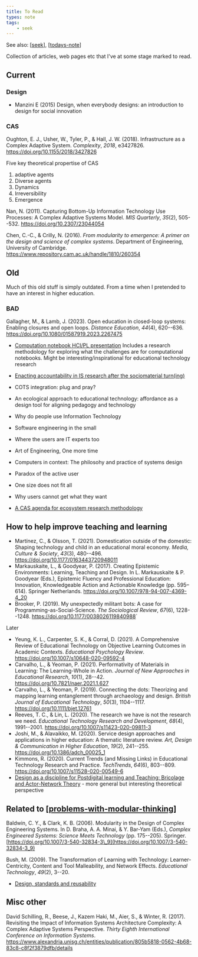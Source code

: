 ```yaml
---
title: To Read
types: note
tags:
    - seek
---
```


See also: [[seek]], [[todays-note]]

Collection of articles, web pages etc that I've at some stage marked to read.

## Current

### Design

- Manzini E (2015) Design, when everybody designs: an introduction to design for social innovation

### CAS

Oughton, E. J., Usher, W., Tyler, P., & Hall, J. W. (2018). Infrastructure as a Complex Adaptive System. *Complexity*, *2018*, e3427826. <https://doi.org/10.1155/2018/3427826>

  Five key theoretical propertise of CAS
  1. adaptive agents
  2. Diverse agents
  3. Dynamics
  4. Irreversibility
  5. Emergence

Nan, N. (2011). Capturing Bottom-Up Information Technology Use Processes: A Complex Adaptive Systems Model. *MIS Quarterly*, *35*(2), 505--532. <https://doi.org/10.2307/23044054>

Chen, C.-C., & Crilly, N. (2016). *From modularity to emergence: A primer on the design and science of complex systems*. Department of Engineering, University of Cambridge. <https://www.repository.cam.ac.uk/handle/1810/260354>


## Old

Much of this old stuff is simply outdated. From a time when I pretended to have an interest in higher education.

### BAD

Gallagher, M., & Lamb, J. (2023). Open education in closed-loop systems: Enabling closures and open loops. *Distance Education*, *44*(4), 620--636. <https://doi.org/10.1080/01587919.2023.2267475>

- [Computation notebook HCI/PL presentation](https://onedrive.live.com/view.aspx?resid=23A98B32CC5D3F92!164971&ithint=file%2cpptx&authkey=!AEJf_FUrs2QcomQ)
  Includes a research methodology for exploring what the challenges are for computational notebooks. Might be interesting/inspirational for educational technology research
- [Enacting accountability in IS research after the sociomaterial turn(ing)](https://aisel.aisnet.org/jais/vol21/iss4/10/) 
- COTS integration: plug and pray?
- An ecological approach to educational technology: affordance as a design tool for aligning pedagogy and technology
- Why do people use Information Technology
- Software engineering in the small
- Where the users are IT experts too
- Art of Engineering, One more time
- Computers in context: The philosohy and practice of systems design
- Paradox of the active user
- One size does not fit all
- Why users cannot get what they want

- [A CAS agenda for ecosystem research methodology](https://www-sciencedirect-com.libraryproxy.griffith.edu.au/science/article/pii/S0040162519305505)

## How to help improve teaching and learning

- Martínez, C., & Olsson, T. (2021). Domestication outside of the domestic: Shaping technology and child in an educational moral economy. *Media, Culture & Society*, *43*(3), 480--496\. <https://doi.org/10.1177/0163443720948011>
- Markauskaite, L., & Goodyear, P. (2017). Creating Epistemic Environments: Learning, Teaching and Design. In L. Markauskaite & P. Goodyear (Eds.), Epistemic Fluency and Professional Education: Innovation, Knowledgeable Action and Actionable Knowledge (pp. 595–614). Springer Netherlands. https://doi.org/10.1007/978-94-007-4369-4_20
- Brooker, P. (2019). My unexpectedly militant bots: A case for Programming-as-Social-Science. *The Sociological Review*, *67*(6), 1228--1248\. <https://doi.org/10.1177/0038026119840988>`

Later

- Yeung, K. L., Carpenter, S. K., & Corral, D. (2021). A Comprehensive Review of Educational Technology on Objective Learning Outcomes in Academic Contexts. *Educational Psychology Review*. <https://doi.org/10.1007/s10648-020-09592-4>
- Carvalho, L., & Yeoman, P. (2021). Performativity of Materials in Learning: The Learning-Whole in Action. *Journal of New Approaches in Educational Research*, *10*(1), 28--42\. <https://doi.org/10.7821/naer.2021.1.627>
- Carvalho, L., & Yeoman, P. (2019). Connecting the dots: Theorizing and mapping learning entanglement through archaeology and design. *British Journal of Educational Technology*, *50*(3), 1104--1117\. <https://doi.org/10.1111/bjet.12761>
- Reeves, T. C., & Lin, L. (2020). The research we have is not the research we need. *Educational Technology Research and Development*, *68*(4), 1991--2001\. <https://doi.org/10.1007/s11423-020-09811-3>
- Joshi, M., & Alavaikko, M. (2020). Service design approaches and applications in higher education: A thematic literature review. *Art, Design & Communication in Higher Education*, *19*(2), 241--255\. <https://doi.org/10.1386/adch_00025_1>
- Kimmons, R. (2020). Current Trends (and Missing Links) in Educational Technology Research and Practice. *TechTrends*, *64*(6), 803--809\. <https://doi.org/10.1007/s11528-020-00549-6>
- [Design as a discipline for Postdigital learning and Teaching: Bricolage and Actor-Network Theory](https://link-springer-com.libraryproxy.griffith.edu.au/article/10.1007/s42438-019-00036-z) - more general but interesting theoretical perspective

## Related to [[problems-with-modular-thinking]]

Baldwin, C. Y., & Clark, K. B. (2006). Modularity in the Design of Complex Engineering Systems. In D. Braha, A. A. Minai, & Y. Bar-Yam (Eds.), *Complex Engineered Systems: Science Meets Technology* (pp. 175--205). Springer. [https://doi.org/10.1007/3-540-32834-3\_9](https://doi.org/10.1007/3-540-32834-3_9)

Bush, M. (2009). The Transformation of Learning with Technology: Learner-Centricity, Content and Tool Malleability, and Network Effects. *Educational Technology*, *49*(2), 3--20.

- [Design, standards and reusability](http://www.downes.ca/cgi-bin/page.cgi?post=54)

## Misc other

David Schilling, R., Beese, J., Kazem Haki, M., Aier, S., & Winter, R. (2017). Revisiting the Impact of Information Systems Architecture Complexity: A Complex Adaptive Systems Perspective. *Thirty Eighth International Conference on Information Systems*. <https://www.alexandria.unisg.ch/entities/publication/805b5818-0562-4b68-83c8-c8f2f3879dfb/details>


[//begin]: # "Autogenerated link references for markdown compatibility"
[seek]: seek "Seek"
[todays-note]: journal/todays-note "Today's note"
[problems-with-modular-thinking]: ../sense/loose/problems-with-modular-thinking "Problems with Modular Thinking"
[//end]: # "Autogenerated link references"